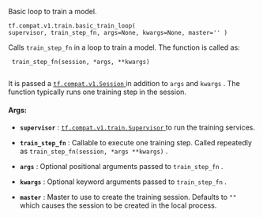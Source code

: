Basic loop to train a model.


<devsite-code><pre class="prettyprint lang-python" translate="no" dir="ltr" is-upgraded=""><code translate="no" dir="ltr">tf.compat.v1.train.basic_train_loop(
    supervisor,
    train_step_fn,
    args=None,
    kwargs=None,
    master=''
)
</code></pre></devsite-code>
Calls  `train_step_fn`  in a loop to train a model.  The function is called as:



```
 train_step_fn(session, *args, **kwargs)
 
```

It is passed a [ `tf.compat.v1.Session` ](https://tensorflow.google.cn/api_docs/python/tf/compat/v1/Session) in addition to  `args`  and  `kwargs` .  The
function
typically runs one training step in the session.



#### Args:

- **`supervisor`** : [ `tf.compat.v1.train.Supervisor` ](https://tensorflow.google.cn/api_docs/python/tf/compat/v1/train/Supervisor) to run the training services.

- **`train_step_fn`** : Callable to execute one training step.  Called repeatedly as
 `train_step_fn(session, *args **kwargs)` .

- **`args`** : Optional positional arguments passed to  `train_step_fn` .

- **`kwargs`** : Optional keyword arguments passed to  `train_step_fn` .

- **`master`** : Master to use to create the training session.  Defaults to  `""` 
which causes the session to be created in the local process.


